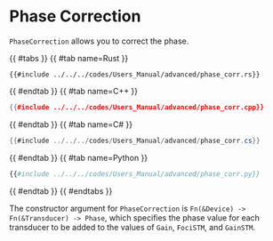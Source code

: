 # Phase Correction

`PhaseCorrection` allows you to correct the phase.

{{ #tabs }}
{{ #tab name=Rust }}
```rust,edition2024
{{#include ../../../codes/Users_Manual/advanced/phase_corr.rs}}
```
{{ #endtab }}
{{ #tab name=C++ }}
```cpp
{{#include ../../../codes/Users_Manual/advanced/phase_corr.cpp}}
```
{{ #endtab }}
{{ #tab name=C# }}
```cs
{{#include ../../../codes/Users_Manual/advanced/phase_corr.cs}}
```
{{ #endtab }}
{{ #tab name=Python }}
```python
{{#include ../../../codes/Users_Manual/advanced/phase_corr.py}}
```
{{ #endtab }}
{{ #endtabs }}

The constructor argument for `PhaseCorrection` is `Fn(&Device) -> Fn(&Transducer) -> Phase`, which specifies the phase value for each transducer to be added to the values of `Gain`, `FociSTM`, and `GainSTM`.
